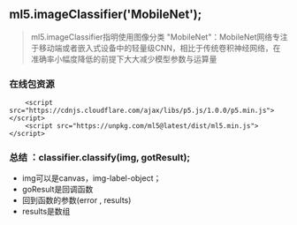 ##  ml5.imageClassifier('MobileNet');
> ml5.imageClassifier指明使用图像分类
> "MobileNet"：MobileNet网络专注于移动端或者嵌入式设备中的轻量级CNN，相比于传统卷积神经网络，在准确率小幅度降低的前提下大大减少模型参数与运算量
### 在线包资源
```
    <script src="https://cdnjs.cloudflare.com/ajax/libs/p5.js/1.0.0/p5.min.js"></script>
    <script src="https://unpkg.com/ml5@latest/dist/ml5.min.js"></script>
```

### 总结 ：classifier.classify(img, gotResult);
- img可以是canvas，img-label-object；
- goResult是回调函数
- 回到函数的参数(error , results)
- results是数组
